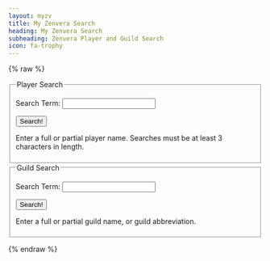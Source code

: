 ```yaml
---
layout: myzv
title: My Zenvera Search
heading: My Zenvera Search
subheading: Zenvera Player and Guild Search
icon: fa-trophy
---
```

{% raw %}
<fieldset>
<legend>Player Search</legend>
<form action="/myzv-player-search/" method="get">
<p><label for="term">Search Term: </label><input id="term" type="text" name="term" size="20"/></p><p><input type="submit" value="Search!"/></p>
<p>Enter a full or partial player name.  Searches must be at least 3 characters in length.</p>
</form>
</fieldset>
<fieldset>
<legend>Guild Search</legend>
<form action="/myzv-guild-search/" method="get">
<p><label for="term">Search Term: </label><input id="term" type="text" name="term" size="20"/></p><p><input type="submit" value="Search!"/></p>
<p>Enter a full or partial guild name, or guild abbreviation.</p>
</form>
</fieldset>
<p id="poker"></p>
<script>$.get('https://myzv.herokuapp.com/poker.php', function( data ) { $( '#poker' ).html( data ); });</script>
{% endraw %}